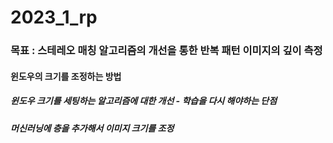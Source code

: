 # 2023_1_rp

### 목표 : 스테레오 매칭 알고리즘의 개선을 통한 반복 패턴 이미지의 깊이 측정

#### 윈도우의 크기를 조정하는 방법
##### 윈도우 크기를 세팅하는 알고리즘에 대한 개선 - 학습을 다시 해야하는 단점
##### 머신러닝에 층을 추가해서 이미지 크기를 조정
